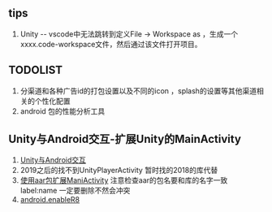 ## tips
1. Unity -- vscode中无法跳转到定义File -> Workspace as ，生成一个 xxxx.code-workspace文件，然后通过该文件打开项目。


## TODOLIST
1. 分渠道和各种广告id的打包设置以及不同的icon ，splash的设置等其他渠道相关的个性化配置
2. android 包的性能分析工具


## Unity与Android交互-扩展Unity的MainActivity
1. [Unity与Android交互](https://blog.csdn.net/jiaxunnanling/article/details/90201312)
2. 2019之后的找不到UnityPlayerActivity 暂时找的2018的库代替
3. [使用aar包扩展ManiActivity](https://blog.csdn.net/weixin_43126155/article/details/87220309) 注意检查aar的包名要和库的名字一致 label:name 一定要删除不然会冲突
4. [android.enableR8](https://blog.csdn.net/weixin_42304838/article/details/117550474)